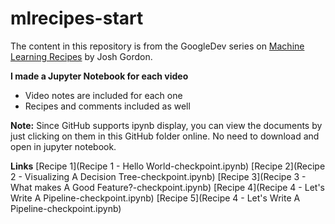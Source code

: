 # mlrecipes-start

The content in this repository is from the GoogleDev series on [Machine Learning Recipes](https://www.youtube.com/watch?v=cKxRvEZd3Mw&list=PLOU2XLYxmsIIuiBfYad6rFYQU_jL2ryal) by Josh Gordon.

__I made a Jupyter Notebook for each video__
- Video notes are included for each one
- Recipes and comments included as well

__Note:__ Since GitHub supports ipynb display, you can view the documents by just clicking on them in this GitHub folder online. No need to download and open in jupyter notebook.

__Links__
[Recipe 1](Recipe 1 - Hello World-checkpoint.ipynb)
[Recipe 2](Recipe 2 - Visualizing A Decision Tree-checkpoint.ipynb)
[Recipe 3](Recipe 3 - What makes A Good Feature?-checkpoint.ipynb)
[Recipe 4](Recipe 4 - Let's Write A Pipeline-checkpoint.ipynb)
[Recipe 5](Recipe 4 - Let's Write A Pipeline-checkpoint.ipynb)
